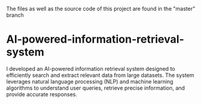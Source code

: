 The files as well as the source code of this project are found in the "master" branch

# AI-powered-information-retrieval-system
I developed an AI-powered information retrieval system designed to efficiently search and extract relevant data from large datasets. The system leverages natural language processing (NLP) and machine learning algorithms to understand user queries, retrieve precise information, and provide accurate responses.
